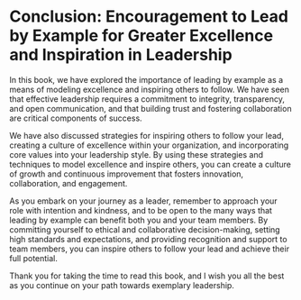 Conclusion: Encouragement to Lead by Example for Greater Excellence and Inspiration in Leadership
=================================================================================================

In this book, we have explored the importance of leading by example as a means of modeling excellence and inspiring others to follow. We have seen that effective leadership requires a commitment to integrity, transparency, and open communication, and that building trust and fostering collaboration are critical components of success.

We have also discussed strategies for inspiring others to follow your lead, creating a culture of excellence within your organization, and incorporating core values into your leadership style. By using these strategies and techniques to model excellence and inspire others, you can create a culture of growth and continuous improvement that fosters innovation, collaboration, and engagement.

As you embark on your journey as a leader, remember to approach your role with intention and kindness, and to be open to the many ways that leading by example can benefit both you and your team members. By committing yourself to ethical and collaborative decision-making, setting high standards and expectations, and providing recognition and support to team members, you can inspire others to follow your lead and achieve their full potential.

Thank you for taking the time to read this book, and I wish you all the best as you continue on your path towards exemplary leadership.
